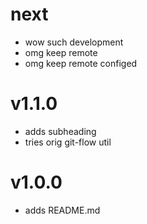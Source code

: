 # next

- wow such development
- omg keep remote
- omg keep remote configed

# v1.1.0

- adds subheading
- tries orig git-flow util

# v1.0.0

- adds README.md